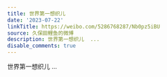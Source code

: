 ```yaml
---
title: 世界第一想织儿
date: '2023-07-22'
linkTitle: https://weibo.com/5286768287/Nb0pz5iBU
source: 久保田鲤鱼的微博
description: 世界第一想织儿  ...
disable_comments: true
---
```

世界第一想织儿  ...